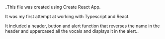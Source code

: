 _This file was created using Create React App. 

It was my first attempt at working with Typescript and React. 

It included a header, button and alert function that reverses the name in the header and uppercased all the vocals and displays it in the alert._
